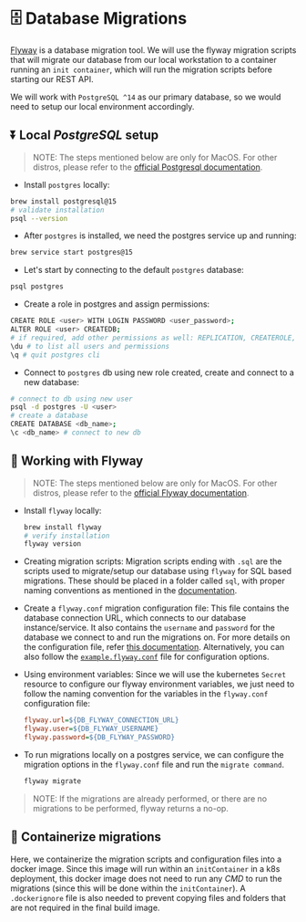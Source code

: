 # 🗄️ Database Migrations

[Flyway](https://documentation.red-gate.com/fd/postgresql-184127604.html) is a database migration tool. We will use the flyway migration scripts that will migrate our database from our local workstation to a container running an `init container`, which will run the migration scripts before starting our REST API.

We will work with `PostgreSQL ^14` as our primary database, so we would need to setup our local environment accordingly.

## ⏬ Local _PostgreSQL_ setup

> NOTE: The steps mentioned below are only for MacOS. For other distros, please refer to the [official Postgresql documentation](https://www.postgresql.org/download/).

- Install `postgres` locally:

```bash
brew install postgresql@15
# validate installation
psql --version
```

- After `postgres` is installed, we need the postgres service up and running:

```bash
brew service start postgres@15
```

- Let's start by connecting to the default `postgres` database:

```bash
psql postgres
```

- Create a role in postgres and assign permissions:

```bash
CREATE ROLE <user> WITH LOGIN PASSWORD <user_password>;
ALTER ROLE <user> CREATEDB;
# if required, add other permissions as well: REPLICATION, CREATEROLE, etc
\du # to list all users and permissions
\q # quit postgres cli
```

- Connect to `postgres` db using new role created, create and connect to a new database:

```bash
# connect to db using new user
psql -d postgres -U <user>
# create a database
CREATE DATABASE <db_name>;
\c <db_name> # connect to new db
```

## 🚚 Working with Flyway

> NOTE: The steps mentioned below are only for MacOS. For other distros, please refer to the [official Flyway documentation](https://www.red-gate.com/products/flyway/editions).

- Install `flyway` locally:

  ```bash
  brew install flyway
  # verify installation
  flyway version
  ```

- Creating migration scripts:
  Migration scripts ending with `.sql` are the scripts used to migrate/setup our database using `flyway` for SQL based migrations. These should be placed in a folder called `sql`, with proper naming conventions as mentioned in the [documentation](https://documentation.red-gate.com/fd/migrations-184127470.html).

- Create a `flyway.conf` migration configuration file:
  This file contains the database connection URL, which connects to our database instance/service. It also contains the `username` and `password` for the database we connect to and run the migrations on. For more details on the configuration file, refer [this documentation](https://documentation.red-gate.com/fd/configuration-files-184127472.html).
  Alternatively, you can also follow the [`example.flyway.conf`](./example.flyway.conf) file for configuration options.

- Using environment variables:
  Since we will use the kubernetes `Secret` resource to configure our flyway environment variables, we just need to follow the naming convention for the variables in the `flyway.conf` configuration file:

  ```ini
  flyway.url=${DB_FLYWAY_CONNECTION_URL}
  flyway.user=${DB_FLYWAY_USERNAME}
  flyway.password=${DB_FLYWAY_PASSWORD}
  ```

- To run migrations locally on a postgres service, we can configure the migration options in the `flyway.conf` file and run the `migrate command`.

  ```bash
  flyway migrate
  ```

> NOTE: If the migrations are already performed, or there are no migrations to be performed, flyway returns a no-op.

## 🐳 Containerize migrations

Here, we containerize the migration scripts and configuration files into a docker image. Since this image will run within an `initContainer` in a k8s deployment, this docker image does not need to run any _CMD_ to run the migrations (since this will be done within the `initContainer`). A `.dockerignore` file is also needed to prevent copying files and folders that are not required in the final build image.